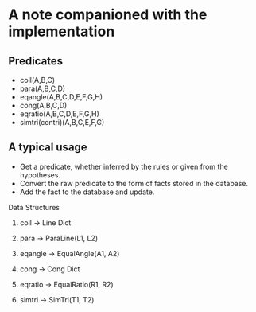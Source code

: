# A note companioned with the implementation

## Predicates

- coll(A,B,C)
- para(A,B,C,D)
- eqangle(A,B,C,D,E,F,G,H)
- cong(A,B,C,D)
- eqratio(A,B,C,D,E,F,G,H)
- simtri(contri)(A,B,C,E,F,G)

## A typical usage

- Get a predicate, whether inferred by the rules or given from the hypotheses.
- Convert the raw predicate to the form of facts stored in the database.
- Add the fact to the database and update.


Data Structures

1. coll -> Line Dict

2. para -> ParaLine(L1, L2)

3. eqangle -> EqualAngle(A1, A2)

4. cong -> Cong Dict

5. eqratio -> EqualRatio(R1, R2)

6. simtri -> SimTri(T1, T2)

